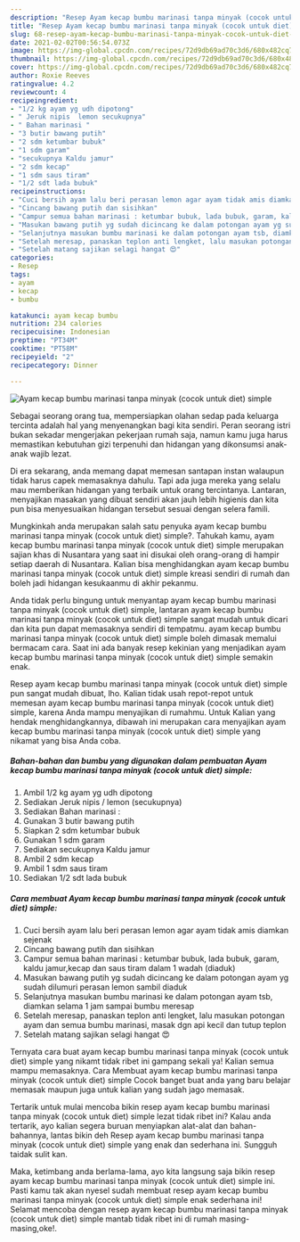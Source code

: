 ```yaml
---
description: "Resep Ayam kecap bumbu marinasi tanpa minyak (cocok untuk diet) simple yang nikmat dan Mudah Dibuat"
title: "Resep Ayam kecap bumbu marinasi tanpa minyak (cocok untuk diet) simple yang nikmat dan Mudah Dibuat"
slug: 68-resep-ayam-kecap-bumbu-marinasi-tanpa-minyak-cocok-untuk-diet-simple-yang-nikmat-dan-mudah-dibuat
date: 2021-02-02T00:56:54.073Z
image: https://img-global.cpcdn.com/recipes/72d9db69ad70c3d6/680x482cq70/ayam-kecap-bumbu-marinasi-tanpa-minyak-cocok-untuk-diet-simple-foto-resep-utama.jpg
thumbnail: https://img-global.cpcdn.com/recipes/72d9db69ad70c3d6/680x482cq70/ayam-kecap-bumbu-marinasi-tanpa-minyak-cocok-untuk-diet-simple-foto-resep-utama.jpg
cover: https://img-global.cpcdn.com/recipes/72d9db69ad70c3d6/680x482cq70/ayam-kecap-bumbu-marinasi-tanpa-minyak-cocok-untuk-diet-simple-foto-resep-utama.jpg
author: Roxie Reeves
ratingvalue: 4.2
reviewcount: 4
recipeingredient:
- "1/2 kg ayam yg udh dipotong"
- " Jeruk nipis  lemon secukupnya"
- " Bahan marinasi "
- "3 butir bawang putih"
- "2 sdm ketumbar bubuk"
- "1 sdm garam"
- "secukupnya Kaldu jamur"
- "2 sdm kecap"
- "1 sdm saus tiram"
- "1/2 sdt lada bubuk"
recipeinstructions:
- "Cuci bersih ayam lalu beri perasan lemon agar ayam tidak amis diamkan sejenak"
- "Cincang bawang putih dan sisihkan"
- "Campur semua bahan marinasi : ketumbar bubuk, lada bubuk, garam, kaldu jamur,kecap dan saus tiram dalam 1 wadah (diaduk)"
- "Masukan bawang putih yg sudah dicincang ke dalam potongan ayam yg sudah dilumuri perasan lemon sambil diaduk"
- "Selanjutnya masukan bumbu marinasi ke dalam potongan ayam tsb, diamkan selama 1 jam sampai bumbu meresap"
- "Setelah meresap, panaskan teplon anti lengket, lalu masukan potongan ayam dan semua bumbu marinasi, masak dgn api kecil dan tutup teplon"
- "Setelah matang sajikan selagi hangat 😍"
categories:
- Resep
tags:
- ayam
- kecap
- bumbu

katakunci: ayam kecap bumbu 
nutrition: 234 calories
recipecuisine: Indonesian
preptime: "PT34M"
cooktime: "PT58M"
recipeyield: "2"
recipecategory: Dinner

---
```



![Ayam kecap bumbu marinasi tanpa minyak (cocok untuk diet) simple](https://img-global.cpcdn.com/recipes/72d9db69ad70c3d6/680x482cq70/ayam-kecap-bumbu-marinasi-tanpa-minyak-cocok-untuk-diet-simple-foto-resep-utama.jpg)

Sebagai seorang orang tua, mempersiapkan olahan sedap pada keluarga tercinta adalah hal yang menyenangkan bagi kita sendiri. Peran seorang istri bukan sekadar mengerjakan pekerjaan rumah saja, namun kamu juga harus memastikan kebutuhan gizi terpenuhi dan hidangan yang dikonsumsi anak-anak wajib lezat.

Di era  sekarang, anda memang dapat memesan santapan instan walaupun tidak harus capek memasaknya dahulu. Tapi ada juga mereka yang selalu mau memberikan hidangan yang terbaik untuk orang tercintanya. Lantaran, menyajikan masakan yang dibuat sendiri akan jauh lebih higienis dan kita pun bisa menyesuaikan hidangan tersebut sesuai dengan selera famili. 



Mungkinkah anda merupakan salah satu penyuka ayam kecap bumbu marinasi tanpa minyak (cocok untuk diet) simple?. Tahukah kamu, ayam kecap bumbu marinasi tanpa minyak (cocok untuk diet) simple merupakan sajian khas di Nusantara yang saat ini disukai oleh orang-orang di hampir setiap daerah di Nusantara. Kalian bisa menghidangkan ayam kecap bumbu marinasi tanpa minyak (cocok untuk diet) simple kreasi sendiri di rumah dan boleh jadi hidangan kesukaanmu di akhir pekanmu.

Anda tidak perlu bingung untuk menyantap ayam kecap bumbu marinasi tanpa minyak (cocok untuk diet) simple, lantaran ayam kecap bumbu marinasi tanpa minyak (cocok untuk diet) simple sangat mudah untuk dicari dan kita pun dapat memasaknya sendiri di tempatmu. ayam kecap bumbu marinasi tanpa minyak (cocok untuk diet) simple boleh dimasak memalui bermacam cara. Saat ini ada banyak resep kekinian yang menjadikan ayam kecap bumbu marinasi tanpa minyak (cocok untuk diet) simple semakin enak.

Resep ayam kecap bumbu marinasi tanpa minyak (cocok untuk diet) simple pun sangat mudah dibuat, lho. Kalian tidak usah repot-repot untuk memesan ayam kecap bumbu marinasi tanpa minyak (cocok untuk diet) simple, karena Anda mampu menyajikan di rumahmu. Untuk Kalian yang hendak menghidangkannya, dibawah ini merupakan cara menyajikan ayam kecap bumbu marinasi tanpa minyak (cocok untuk diet) simple yang nikamat yang bisa Anda coba.

<!--inarticleads1-->

##### Bahan-bahan dan bumbu yang digunakan dalam pembuatan Ayam kecap bumbu marinasi tanpa minyak (cocok untuk diet) simple:

1. Ambil 1/2 kg ayam yg udh dipotong
1. Sediakan  Jeruk nipis / lemon (secukupnya)
1. Sediakan  Bahan marinasi :
1. Gunakan 3 butir bawang putih
1. Siapkan 2 sdm ketumbar bubuk
1. Gunakan 1 sdm garam
1. Sediakan secukupnya Kaldu jamur
1. Ambil 2 sdm kecap
1. Ambil 1 sdm saus tiram
1. Sediakan 1/2 sdt lada bubuk




<!--inarticleads2-->

##### Cara membuat Ayam kecap bumbu marinasi tanpa minyak (cocok untuk diet) simple:

1. Cuci bersih ayam lalu beri perasan lemon agar ayam tidak amis diamkan sejenak
1. Cincang bawang putih dan sisihkan
1. Campur semua bahan marinasi : ketumbar bubuk, lada bubuk, garam, kaldu jamur,kecap dan saus tiram dalam 1 wadah (diaduk)
1. Masukan bawang putih yg sudah dicincang ke dalam potongan ayam yg sudah dilumuri perasan lemon sambil diaduk
1. Selanjutnya masukan bumbu marinasi ke dalam potongan ayam tsb, diamkan selama 1 jam sampai bumbu meresap
1. Setelah meresap, panaskan teplon anti lengket, lalu masukan potongan ayam dan semua bumbu marinasi, masak dgn api kecil dan tutup teplon
1. Setelah matang sajikan selagi hangat 😍




Ternyata cara buat ayam kecap bumbu marinasi tanpa minyak (cocok untuk diet) simple yang nikamt tidak ribet ini gampang sekali ya! Kalian semua mampu memasaknya. Cara Membuat ayam kecap bumbu marinasi tanpa minyak (cocok untuk diet) simple Cocok banget buat anda yang baru belajar memasak maupun juga untuk kalian yang sudah jago memasak.

Tertarik untuk mulai mencoba bikin resep ayam kecap bumbu marinasi tanpa minyak (cocok untuk diet) simple lezat tidak ribet ini? Kalau anda tertarik, ayo kalian segera buruan menyiapkan alat-alat dan bahan-bahannya, lantas bikin deh Resep ayam kecap bumbu marinasi tanpa minyak (cocok untuk diet) simple yang enak dan sederhana ini. Sungguh taidak sulit kan. 

Maka, ketimbang anda berlama-lama, ayo kita langsung saja bikin resep ayam kecap bumbu marinasi tanpa minyak (cocok untuk diet) simple ini. Pasti kamu tak akan nyesel sudah membuat resep ayam kecap bumbu marinasi tanpa minyak (cocok untuk diet) simple enak sederhana ini! Selamat mencoba dengan resep ayam kecap bumbu marinasi tanpa minyak (cocok untuk diet) simple mantab tidak ribet ini di rumah masing-masing,oke!.

